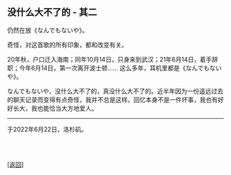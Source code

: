 ## 没什么大不了的 - 其二

仍然在放《なんでもないや》。

奇怪，对这首歌的所有印象，都和改变有关。

20年秋，户口迁入海南；同年10月14日，只身来到武汉；21年6月14日，着手辞职；今年6月14日，第一次离开波士顿…… 这么多年，耳机里都是《なんでもないや》。

なんでもないや，没什么大不了的，真没什么大不了的。近半年因为一份遥远过去的聊天记录而变得有点奇怪，我并不总是这样。回忆本身不是一件坏事，我也有好好长大，我也能恰当大方地爱人。

------

  于2022年6月22日，洛杉矶。

<br>

<br>

[[返回]](../../../../sites/proses/多余的话.md)
